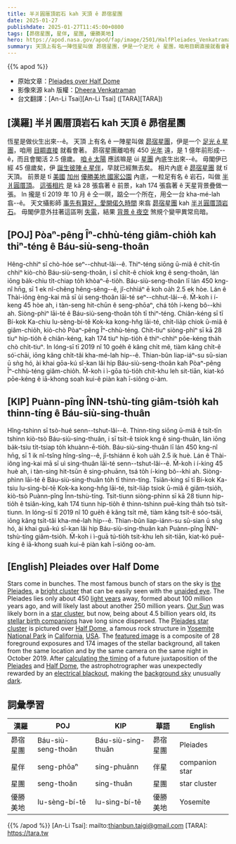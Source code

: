 ```yaml
---
title: 半爿圓厝頂岩石 kah 天頂 ê 昴宿星團
date: 2025-01-27
publishdate: 2025-01-27T11:45:00+0800
tags: [昴宿星團, 星伴, 星團, 優勝美地]
hero: https://apod.nasa.gov/apod/fap/image/2501/HalfPleiades_Venkatraman_960.jpg
summary: 天頂上有名一陣恆星叫做 昴宿星團，伊是一个足光 ê 星團，咱用目睭直接就看會著。
---
```


{{% apod %}}

- 原始文章：[Pleiades over Half Dome](https://apod.nasa.gov/apod/ap250127.html)
- 影像來源 kah 版權：[Dheera Venkatraman](https://dheera.net/about)
- 台文翻譯：[An-Li Tsai][An-Li Tsai] ([TARA][TARA])

## [漢羅] 半爿圓厝頂岩石 kah 天頂 ê 昴宿星團
恆星是做伙生出來--ê。
天頂 上有名 ê 一陣星叫做 [昴宿星團][the Pleiades]，伊是一个 [足光 ê 星團][bright cluster]，咱用 [目睭直接][unaided eye] 就看會著。
昴宿星團離咱有 450 [光年][light years] 遠，是 1 億年前形成--ê，而且會閣活 2.5 億歲。
[咱 ê 太陽][Our Sun] 應該嘛是 ùi [星團][star cluster] 內底生出來--ê。
毋閣伊已經 45 億歲矣，伊 [誕生彼陣 ê 星伴][stellar birth companions]，早就已經無去矣。
相片內底 ê [昴宿星團][Pleiades star cluster] 就 tī 天頂。
前景是 tī [美國][USA] [加州][California] [優勝美地 國家公園][Yosemite National Park] 內底，一粒足有名 ê 岩石，叫做 [半爿圓厝頂][Half Dome 1]。
[這張相片][featured image] 是 kā 28 張翕著 ê 前景，kah 174 張翕著 ê 天星背景疊做一張。
In 攏是 tī 2019 年 10 月 ê 仝一暝，踮仝一个所在，用仝一台 kha-mé-lah 翕--ê。
天文攝影師 [事先有算好，愛開偌久時間][calculating the timing] 來翕 [昴宿星團][Pleiades] kah [半爿圓厝頂岩石][Half Dome 2]。
毋閣伊意外拄著這區咧 [失電][electrical blackout]，結果 [背景 ê 夜空][background sky] 煞規个變甲異常烏暗。

## [POJ] Pòaⁿ-pêng Îⁿ-chhù-téng giâm-chio̍h kah thiⁿ-téng ê Báu-siù-seng-thoân
Hêng-chhiⁿ sī chò-hóe seⁿ--chhut-lâi--ê.
Thiⁿ-téng siōng ū-miâ ê chi̍t-tīn chhiⁿ kiò-chò Báu-siù-seng-thoân, i sī chi̍t-ê chiok kng ê seng-thoân, lán iōng ba̍k-chiu ti̍t-chiap to̍h khòaⁿ-ē-tio̍h.
Báu-siù-seng-thoân lī lán 450 kng-nî hn̄g, sī 1 ek nî-chêng hêng-sêng--ê, jî-chhiáⁿ ē koh oa̍h 2.5 ek hòe.
Lán ê Thài-iông èng-kai mā sī ùi seng-thoân lāi-té seⁿ--chhut-lâi--ê.
M̄-koh i í-keng 45 hòe ah, i tàn-seng hit-chūn ê seng-phōaⁿ, chá to̍h í-keng bô--khì ah.
Siòng-phìⁿ lāi-té ê Báu-siù-seng-thoân to̍h tī thiⁿ-téng.
Chiân-kéng sī tī Bí-kok Ka-chiu Iu-sèng-bí-tē Kok-ka kong-hn̂g lāi-té, chi̍t-lia̍p chiok ū-miâ ê giâm-chio̍h, kiò-chò Pòaⁿ-pêng Îⁿ-chhù-téng.
Chit-tiuⁿ siòng-phìⁿ sī kā 28 tiuⁿ hip-tio̍h ê chiân-kéng, kah 174 tiuⁿ hip-tio̍h ê thiⁿ-chhiⁿ pōe-kéng tha̍h chò chi̍t-tiuⁿ.
In lóng-sī tī 2019 nî 10 goe̍h ê kâng chi̍t mê, tiàm kâng chi̍t-ê só͘-chāi, iōng kâng chi̍t-tâi kha-mé-lah hip--ê.
Thian-bûn liap-iáⁿ-su sū-sian ū sǹg hó, ài khai gōa-kú sî-kan lâi hip Báu-siù-seng-thoân kah Pòaⁿ-pêng Îⁿ-chhù-téng giâm-chio̍h.
M̄-koh i ì-gōa tú-tio̍h chit-khu leh sit-tiān, kiat-kó pōe-kéng ê iā-khong soah kui-ê piàn kah ī-siông o͘-àm.

## [KIP] Puànn-pîng ÎNN-tshù-tíng giâm-tsio̍h kah thinn-tíng ê Báu-siù-sing-thuân
Hîng-tshinn sī tsò-hué senn--tshut-lâi--ê.
Thinn-tíng siōng ū-miâ ê tsi̍t-tīn tshinn kiò-tsò Báu-siù-sing-thuân, i sī tsi̍t-ê tsiok kng ê sing-thuân, lán iōng ba̍k-tsiu ti̍t-tsiap to̍h khuànn-ē-tio̍h.
Báu-siù-sing-thuân lī lán 450 kng-nî hn̄g, sī 1 ik nî-tsîng hîng-sîng--ê, jî-tshiánn ē koh ua̍h 2.5 ik huè.
Lán ê Thài-iông ìng-kai mā sī uì sing-thuân lāi-té senn--tshut-lâi--ê.
M̄-koh i í-king 45 huè ah, i tàn-sing hit-tsūn ê sing-phuānn, tsá to̍h í-king bô--khì ah.
Siòng-phìnn lāi-té ê Báu-siù-sing-thuân to̍h tī thinn-tíng.
Tsiân-kíng sī tī Bí-kok Ka-tsiu Iu-sìng-bí-tē Kok-ka kong-hn̂g lāi-té, tsi̍t-lia̍p tsiok ū-miâ ê giâm-tsio̍h, kiò-tsò Puànn-pîng Înn-tshù-tíng.
Tsit-tiunn siòng-phìnn sī kā 28 tiunn hip-tio̍h ê tsiân-kíng, kah 174 tiunn hip-tio̍h ê thinn-tshinn puē-kíng tha̍h tsò tsi̍t-tiunn.
In lóng-sī tī 2019 nî 10 gue̍h ê kâng tsi̍t mê, tiàm kâng tsi̍t-ê sóo-tsāi, iōng kâng tsi̍t-tâi kha-mé-lah hip--ê.
Thian-bûn liap-iánn-su sū-sian ū sǹg hó, ài khai guā-kú sî-kan lâi hip Báu-siù-sing-thuân kah Puànn-pîng ÎNN-tshù-tíng giâm-tsio̍h.
M̄-koh i ì-guā tú-tio̍h tsit-khu leh sit-tiān, kiat-kó puē-kíng ê iā-khong suah kui-ê piàn kah ī-siông oo-àm.

## [English] Pleiades over Half Dome
Stars come in bunches.
The most famous bunch of stars on the sky is [the Pleiades][the Pleiades], a [bright cluster][bright cluster] that can be easily seen with the [unaided eye][unaided eye].
The Pleiades lies only about 450 [light years][light years] away, formed about 100 million years ago, and will likely last about another 250 million years.
[Our Sun][Our Sun] was likely born in a [star cluster][star cluster], but now, being about 4.5 billion years old, its [stellar birth companions][stellar birth companions] have long since dispersed.
The [Pleiades star cluster][Pleiades star cluster] is pictured over [Half Dome][Half Dome 1], a famous rock structure in [Yosemite National Park][Yosemite National Park] in [California][California], [USA][USA].
The [featured image][featured image] is a composite of 28 foreground exposures and 174 images of the stellar background, all taken from the same location and by the same camera on the same night in October 2019.
After [calculating the timing][calculating the timing] of a future juxtaposition of the [Pleiades][Pleiades] and [Half Dome][Half Dome 2], the astrophotrographer was unexpectedly rewarded by an [electrical blackout][electrical blackout], making the [background sky][background sky] unusually [dark][dark].

## 詞彙學習

|漢羅|POJ|KIP|華語|English|
|-|-|-|-|-|
|昴宿星團|Báu-siù-seng-thoân|Báu-siù-sing-thuân|昴宿星團|Pleiades|
|星伴|seng-phōaⁿ|sing-phuānn|伴星|companion star|
|星團|seng-thoân|sing-thuân|星團|star cluster|
|優勝美地|Iu-sèng-bí-tē|Iu-sìng-bí-tē|優勝美地|Yosemite|

{{% /apod %}}
[An-Li Tsai]: mailto:thianbun.taigi@gmail.com
[TARA]: https://tara.tw

[copyright]: https://apod.nasa.gov/apod/fap/lib/about_apod.html#srapply
[License3]: https://creativecommons.org/licenses/by-nc-nd/3.0/
[License2]:https://creativecommons.org/licenses/by-nc-nd/2.0/

[the Pleiades]:https://apod.nasa.gov/apod/ap211124.html
[bright cluster]:https://go-astronomy.com/star-clusters.php
[unaided eye]:https://en.wikipedia.org/wiki/Naked_eye#In_astronomy
[light years]:https://spaceplace.nasa.gov/light-year/en/
[Our Sun]:https://solarsystem.nasa.gov/solar-system/sun/in-depth/
[star cluster]:https://en.wikipedia.org/wiki/Open_cluster
[stellar birth companions]:https://astronomy.com/magazine/ask-astro/2021/05/what-happened-to-the-suns-original-star-cluster
[Pleiades star cluster]:https://en.wikipedia.org/wiki/Pleiades
[Half Dome 1]:https://youtu.be/mEOkthVDha0
[Yosemite National Park]:https://en.wikipedia.org/wiki/Yosemite_National_Park
[California]:https://en.wikipedia.org/wiki/California
[USA]:https://en.wikipedia.org/wiki/United_States
[featured image]:https://dheera.net/photos/calnight/#&gid=1&pid=2
[calculating the timing]:https://media.istockphoto.com/photos/dog-as-financial-work-with-report-pens-and-calculater-on-table-dog-picture-id1165372431?k=20&m=1165372431&s=612x612&w=0&h=R-3PIrplLqu4k4lx6ynWNhW5b10Rt5dLL2rqfWExzxU=
[Pleiades]:https://apod.nasa.gov/apod/ap220405.html
[Half Dome 2]:https://en.wikipedia.org/wiki/Half_Dome
[electrical blackout]:https://en.wikipedia.org/wiki/2019_California_power_shutoffs
[background sky]:https://apod.nasa.gov/apod/ap200408.html
[dark]:https://www.darksky.org/
